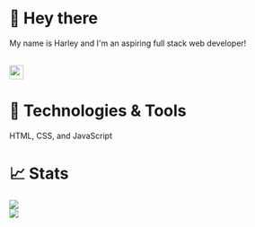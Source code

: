 # 👋 Hey there

<div align="justify">
    My name is Harley and I'm an aspiring full stack web developer!
</div>

<br/><a href="https://www.linkedin.com/in/harley-wakeman-79a6101b0/"><img src="https://img.shields.io/badge/linkedin-%230077B5.svg?&style=for-the-badge&logo=linkedin&logoColor=white" height=25></a>

# 🔧 Technologies & Tools

HTML, CSS, and JavaScript

# 📈 Stats

<img
  src="https://github-readme-stats.vercel.app/api?username=hwakeman&show_icons=true&theme=react&&hide_border=true"
/>
<br/>
<img
  src="https://github-readme-stats.vercel.app/api/top-langs/?username=hwakeman&theme=tokyonight"
/>
<br/>

<!--
**hwakeman/hwakeman** is a ✨ _special_ ✨ repository because its `README.md` (this file) appears on your GitHub profile.

